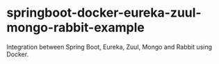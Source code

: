 # springboot-docker-eureka-zuul-mongo-rabbit-example
Integration between Spring Boot, Eureka, Zuul, Mongo and Rabbit using Docker.
